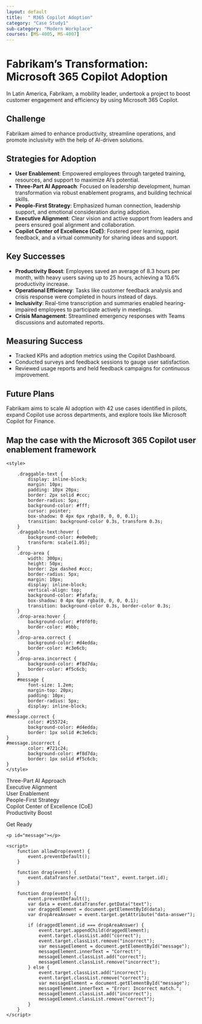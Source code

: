 ```yaml
---
layout: default
title:  " M365 Copilot Adoption"
category: "Case Study1"
sub-category: "Modern Workplace"
courses: [MS-4005, MS-4007]
---
```


# Fabrikam’s Transformation: Microsoft 365 Copilot Adoption

In Latin America, Fabrikam, a mobility leader, undertook a project to boost customer engagement and efficiency by using Microsoft 365 Copilot.

## Challenge
Fabrikam aimed to enhance productivity, streamline operations, and promote inclusivity with the help of AI-driven solutions.

## Strategies for Adoption
- **User Enablement**: Empowered employees through targeted training, resources, and support to maximize AI’s potential.
- **Three-Part AI Approach**: Focused on leadership development, human transformation via robust enablement programs, and building technical skills.
- **People-First Strategy**: Emphasized human connection, leadership support, and emotional consideration during adoption.
- **Executive Alignment**: Clear vision and active support from leaders and peers ensured goal alignment and collaboration.
- **Copilot Center of Excellence (CoE)**: Fostered peer learning, rapid feedback, and a virtual community for sharing ideas and support.

## Key Successes
- **Productivity Boost**: Employees saved an average of 8.3 hours per month, with heavy users saving up to 25 hours, achieving a 10.6% productivity increase.
- **Operational Efficiency**: Tasks like customer feedback analysis and crisis response were completed in hours instead of days.
- **Inclusivity**: Real-time transcription and summaries enabled hearing-impaired employees to participate actively in meetings.
- **Crisis Management**: Streamlined emergency responses with Teams discussions and automated reports.

## Measuring Success
- Tracked KPIs and adoption metrics using the Copilot Dashboard.
- Conducted surveys and feedback sessions to gauge user satisfaction.
- Reviewed usage reports and held feedback campaigns for continuous improvement.

## Future Plans
Fabrikam aims to scale AI adoption with 42 use cases identified in pilots, expand Copilot use across departments, and explore tools like Microsoft Copilot for Finance.


## Map the case with the Microsoft 365 Copilot user enablement framework

<html lang="en">
<head>
    <meta charset="UTF-8">
    <meta name="viewport" content="width=device-width, initial-scale=1.0">
    
    <style>

        .draggable-text {
            display: inline-block;
            margin: 10px;
            padding: 10px 20px;
            border: 2px solid #ccc;
            border-radius: 5px;
            background-color: #fff;
            cursor: pointer;
            box-shadow: 0 4px 6px rgba(0, 0, 0, 0.1);
            transition: background-color 0.3s, transform 0.3s;
        }
        .draggable-text:hover {
            background-color: #e0e0e0;
            transform: scale(1.05);
        }
        .drop-area {
            width: 300px;
            height: 50px;
            border: 2px dashed #ccc;
            border-radius: 5px;
            margin: 10px;
            display: inline-block;
            vertical-align: top;
            background-color: #fafafa;
            box-shadow: 0 4px 6px rgba(0, 0, 0, 0.1);
            transition: background-color 0.3s, border-color 0.3s;
        }
        .drop-area:hover {
            background-color: #f0f0f0;
            border-color: #bbb;
        }
        .drop-area.correct {
            background-color: #d4edda;
            border-color: #c3e6cb;
        }
        .drop-area.incorrect {
            background-color: #f8d7da;
            border-color: #f5c6cb;
        }
        #message {
            font-size: 1.2em;
            margin-top: 20px;
            padding: 10px;
            border-radius: 5px;
            display: inline-block;
        }
    #message.correct {
            color: #155724;
            background-color: #d4edda;
            border: 1px solid #c3e6cb;
    }
    #message.incorrect {
            color: #721c24;
            background-color: #f8d7da;
            border: 1px solid #f5c6cb;
    }
    </style>
</head>
<body>
    <div>
        <div class="draggable-text" draggable="true" ondragstart="drag(event)" id="three">Three-Part AI Approach</div>
        <div class="draggable-text" draggable="true" ondragstart="drag(event)" id="executive">Executive Alignment</div>
        <div class="draggable-text" draggable="true" ondragstart="drag(event)" id="user">User Enablement</div>
        <div class="draggable-text" draggable="true" ondragstart="drag(event)" id="people">People-First Strategy</div>
        <div class="draggable-text" draggable="true" ondragstart="drag(event)" id="copilot">Copilot Center of Excellence (CoE)</div>
        <div class="draggable-text" draggable="true" ondragstart="drag(event)" id="prod">Productivity Boost</div>
    </div>
    <div>
        <p>Get Ready</p>
        <div class="drop-area" ondrop="drop(event)" ondragover="allowDrop(event)" data-answer="three"></div>
        <div class="drop-area" ondrop="drop(event)" ondragover="allowDrop(event)" data-answer="executive"></div>
        <div class="drop-area" ondrop="drop(event)" ondragover="allowDrop(event)" data-answer="user"></div>
    </div>
   
   
    <p id="message"></p>

    <script>
        function allowDrop(event) {
            event.preventDefault();
        }

        function drag(event) {
            event.dataTransfer.setData("text", event.target.id);
        }

        function drop(event) {
            event.preventDefault();
            var data = event.dataTransfer.getData("text");
            var draggedElement = document.getElementById(data);
            var dropAreaAnswer = event.target.getAttribute("data-answer");

            if (draggedElement.id === dropAreaAnswer) {
                event.target.appendChild(draggedElement);
                event.target.classList.add("correct");
                event.target.classList.remove("incorrect");
                var messageElement = document.getElementById("message");
                messageElement.innerText = "Correct!";
                messageElement.classList.add("correct");
                messageElement.classList.remove("incorrect");
            } else {
                event.target.classList.add("incorrect");
                event.target.classList.remove("correct");
                var messageElement = document.getElementById("message");
                messageElement.innerText = "Error: Incorrect match.";
                messageElement.classList.add("incorrect");
                messageElement.classList.remove("correct");
            }
        }
    </script>
</body>
</html>
